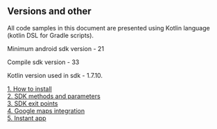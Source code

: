 ## Versions and other

All code samples in this document are presented using Kotlin language (kotlin DSL for Gradle scripts).

Minimum android sdk version - 21

Compile sdk version - 33

Kotlin version used in sdk - 1.7.10. 

[1. How to install](how_to_install.md)  
[2. SDK methods and parameters](methods_and_parameters.md)  
[3. SDK exit points](sdk_exit_points.md)  
[4. Google maps integration](maps_integration.md)  
[5. Instant app](instant-app.md)  
